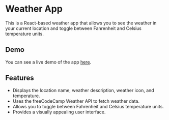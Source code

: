 # Weather App

This is a React-based weather app that allows you to see the weather in your current location and toggle between Fahrenheit and Celsius temperature units.

## Demo

You can see a live demo of the app [here](https://example.com).

## Features

- Displays the location name, weather description, weather icon, and temperature.
- Uses the freeCodeCamp Weather API to fetch weather data.
- Allows you to toggle between Fahrenheit and Celsius temperature units.
- Provides a visually appealing user interface.
